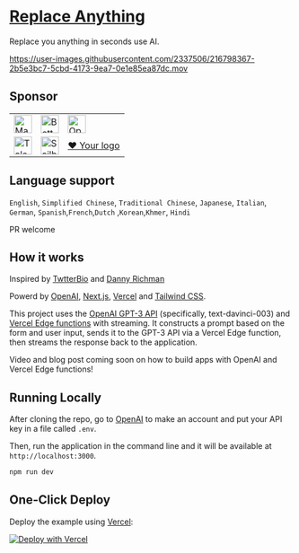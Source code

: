 # [Replace Anything](https://www.replace-anything.com/)

Replace you anything in seconds use AI.

https://user-images.githubusercontent.com/2337506/216798367-2b5e3bc7-5cbd-4173-9ea7-0e1e85ea87dc.mov

## Sponsor

<table>
  <tr>
    <td>
      <a href="https://magickpen.com/" target="_blank">
        <img alt="MagickPen" src="https://www.replace-anything.com/magickpen.svg" height="32px;" />
      </a>
    </td>
    <td>
      <a href="https://better.avatarprompt.net/" target="_blank">
        <img alt="BetterPrompt" src="https://www.replace-anything.com/BetterPrompt.png" height="32px;" />
      </a>
    </td>
    <td>
      <a href="https://openl.io/" target="_blank">
        <img alt="OpenL" src="https://www.replace-anything.com/OpenL.png" height="32px;" />
      </a>
    </td>
  </tr>
  <tr>
    <td>
      <a href="https://talentorg.com.cn/" target="_blank">
        <img alt="Talentorg" src="https://www.replace-anything.com/talentorg.svg" height="32px;" />
      </a>
    </td>
    <td>
      <a href="https://sailboatui.com/?ref=replace-anything" target="_blank">
        <img alt="SailboatUI" src="public/sailboatui.svg" height="32px;" />
      </a>
    </td>
    <td>
      <a href="https://www.buymeacoffee.com/lvwzhen" target="_blank"> ❤️ Your logo </a>
    </td>
  </tr>
</table>

## Language support

`English`, `Simplified Chinese`, `Traditional Chinese`, `Japanese`, `Italian`, `German`, `Spanish`,`French`,`Dutch` ,`Korean`,`Khmer`, `Hindi`

PR welcome

## How it works

Inspired by [TwtterBio](https://github.com/Nutlope/twitterbio) and [Danny Richman](https://twitter.com/DannyRichman/status/1598254671591723008?ref_src=twsrc%5Etfw%7Ctwcamp%5Etweetembed%7Ctwterm%5E1598254671591723008%7Ctwgr%5Eb7deab6eb03d86a1b9ac13f7e38cdeab57a40cbb%7Ctwcon%5Es1_&ref_url=https%3A%2F%2Fwww.buzzfeednews.com%2Farticle%2Ftomwarren%2Fai-app-dyslexic-email-writer-help)

Powerd by [OpenAI](https://openai.com/), [Next.js](https://nextjs.org/), [Vercel](https://vercel.com/) and [Tailwind CSS](https://tailwindcss.com/).

This project uses the [OpenAI GPT-3 API](https://openai.com/api/) (specifically, text-davinci-003) and [Vercel Edge functions](https://vercel.com/features/edge-functions) with streaming. It constructs a prompt based on the form and user input, sends it to the GPT-3 API via a Vercel Edge function, then streams the response back to the application.

Video and blog post coming soon on how to build apps with OpenAI and Vercel Edge functions!

## Running Locally

After cloning the repo, go to [OpenAI](https://beta.openai.com/account/api-keys) to make an account and put your API key in a file called `.env`.

Then, run the application in the command line and it will be available at `http://localhost:3000`.

```bash
npm run dev
```

## One-Click Deploy

Deploy the example using [Vercel](https://vercel.com?utm_source=github&utm_medium=readme&utm_campaign=vercel-examples):

[![Deploy with Vercel](https://vercel.com/button)](https://vercel.com/new/clone?repository-url=https://github.com/lvwzhen/replace-anything&env=OPENAI_API_KEY&project-name=replace-anything&repo-name=replace-anything)
